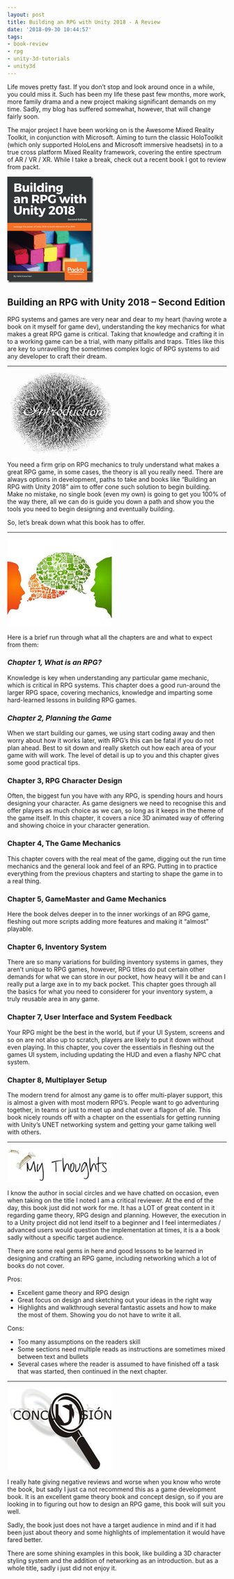 ```yaml
---
layout: post
title: Building an RPG with Unity 2018 - A Review
date: '2018-09-30 10:44:57'
tags:
- book-review
- rpg
- unity-3d-tutorials
- unity3d
---
```


Life moves pretty fast. If you don’t stop and look around once in a while, you could miss it. Such has been my life these past few months, more work, more family drama and a new project making significant demands on my time. Sadly, my blog has suffered somewhat, however, that will change fairly soon.

The major project I have been working on is the Awesome Mixed Reality Toolkit, in conjunction with Microsoft. Aiming to turn the classic HoloToolkit (which only supported HoloLens and Microsoft immersive headsets) in to a true cross platform Mixed Reality framework, covering the entire spectrum of AR / VR / XR. While I take a break, check out a recent book I got to review from packt.

[![clip_image001](/assets/img/wordpress/2018/09/clip_image001_thumb.png "clip\_image001")](/assets/img/wordpress/2018/09/clip_image001.png)

## Building an RPG with Unity 2018 – Second Edition

RPG systems and games are very near and dear to my heart (having wrote a book on it myself for game dev), understanding the key mechanics for what makes a great RPG game is critical.  Taking that knowledge and crafting it in to a working game can be a trial, with many pitfalls and traps.  Titles like this are key to unravelling the sometimes complex logic of RPG systems to aid any developer to craft their dream.

* * *

[![clip_image002](/assets/img/wordpress/2018/09/clip_image002_thumb.jpg "clip\_image002")](/assets/img/wordpress/2018/09/clip_image002.jpg)

You need a firm grip on RPG mechanics to truly understand what makes a great RPG game, in some cases, the theory is all you really need.  There are always options in development, paths to take and books like “Building an RPG with Unity 2018” aim to offer cone such solution to begin building.  Make no mistake, no single book (even my own) is going to get you 100% of the way there, all we can do is guide you down a path and show you the tools you need to begin designing and eventually building.

So, let’s break down what this book has to offer.

* * *

[![clip_image004](/assets/img/wordpress/2018/09/clip_image004_thumb.jpg "clip\_image004")](/assets/img/wordpress/2018/09/clip_image004.jpg)

Here is a brief run through what all the chapters are and what to expect from them:

### _Chapter 1, What is an RPG?_

Knowledge is key when understanding any particular game mechanic, which is critical in RPG systems.  This chapter does a good run-around the larger RPG space, covering mechanics, knowledge and imparting some hard-learned lessons in building RPG games.

### _Chapter 2, Planning the Game_

When we start building our games, we using start coding away and then worry about how it works later, with RPG’s this can be fatal if you do not plan ahead.  Best to sit down and really sketch out how each area of your game with will work. The level of detail is up to you and this chapter gives some good practical tips.

### Chapter 3, RPG Character Design

Often, the biggest fun you have with any RPG, is spending hours and hours designing your character.  As game designers we need to recognise this and offer players as much choice as we can, so long as it keeps in the theme of the game itself.  In this chapter, it covers a nice 3D animated way of offering and showing choice in your character generation.

### Chapter 4, The Game Mechanics

This chapter covers with the real meat of the game, digging out the run time mechanics and the general look and feel of an RPG.  Putting in to practice everything from the previous chapters and starting to shape the game in to a real thing.

### Chapter 5, GameMaster and Game Mechanics

Here the book delves deeper in to the inner workings of an RPG game, fleshing out more scripts adding more features and making it “almost” playable.

### Chapter 6, Inventory System

There are so many variations for building inventory systems in games, they aren’t unique to RPG games, however, RPG titles do put certain other demands for what we can store in our pocket, how heavy will it be and can I really put a large axe in to my back pocket. This chapter goes through all the basics for what you need to considerer for your inventory system, a truly reusable area in any game.

### Chapter 7, User Interface and System Feedback

Your RPG might be the best in the world, but if your UI System, screens and so on are not also up to scratch, players are likely to put it down without even playing.  In this chapter, you cover the essentials in fleshing out the games UI system, including updating the HUD and even a flashy NPC chat system.

### Chapter 8, Multiplayer Setup

The modern trend for almost any game is to offer multi-player support, this is almost a given with most modern RPG’s.  People want to go adventuring together, in teams or just to meet up and chat over a flagon of ale.  This book nicely rounds off with a chapter on the essentials for getting running with Unity’s UNET networking system and getting your game talking well with others.

* * *

[![clip_image006](/assets/img/wordpress/2018/09/clip_image006_thumb.png "clip\_image006")](/assets/img/wordpress/2018/09/clip_image006.png)

I know the author in social circles and we have chatted on occasion, even when taking on the title I noted I am a critical reviewer.  At the end of the day, this book just did not work for me.  It has a LOT of great content in it regarding game theory, RPG design and planning.  However, the execution in to a Unity project did not lend itself to a beginner and I feel intermediates / advanced users would question the implementation at times, it is a a book sadly without a specific target audience.

There are some real gems in here and good lessons to be learned in designing and crafting an RPG game, including networking which a lot of books do not cover.

Pros:

- Excellent game theory and RPG design
- Great focus on design and sketching out your ideas in the right way
- Highlights and walkthrough several fantastic assets and how to make the most of them. Showing you do not have to write it all.

Cons:

- Too many assumptions on the readers skill
- Some sections need multiple reads as instructions are sometimes mixed between text and bullets
- Several cases where the reader is assumed to have finished off a task that was started, then continued in the next chapter.

* * *

[![clip_image007](/assets/img/wordpress/2018/09/clip_image007_thumb.jpg "clip\_image007")](/assets/img/wordpress/2018/09/clip_image007.jpg)

I really hate giving negative reviews and worse when you know who wrote the book, but sadly I just ca not recommend this as a game development book.  It is an excellent game theory book and concept design, so if you are looking in to figuring out how to design an RPG game, this book will suit you well.

Sadly, the book just does not have a target audience in mind and if it had been just about theory and some highlights of implementation it would have fared better.

There are some shining examples in this book, like building a 3D character styling system and the addition of networking as an introduction. but as a whole title, sadly i just did not enjoy it.

